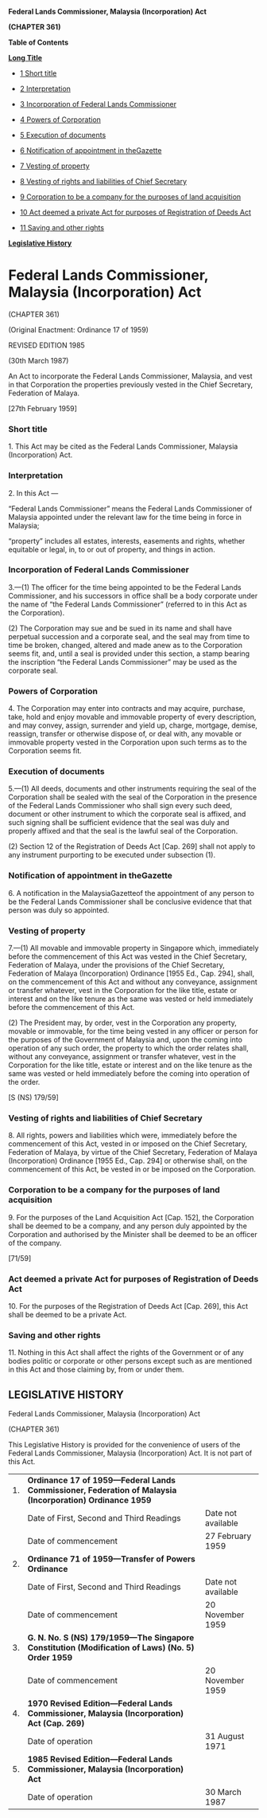 **Federal Lands Commissioner, Malaysia (Incorporation) Act**

**(CHAPTER 361)**

**Table of Contents**

[**Long Title**](#Federal-Lands-Commissioner-Malaysia-Incorporation-Act)

- [1 Short title](#Short-title)

- [2 Interpretation](#Interpretation)

- [3 Incorporation of Federal Lands Commissioner](#Incorporation-of-Federal-Lands-Commissioner)

- [4 Powers of Corporation](#Powers-of-Corporation)

- [5 Execution of documents](#Execution-of-documents)

- [6 Notification of appointment in theGazette](#Notification-of-appointment-in-theGazette)

- [7 Vesting of property](#Vesting-of-property)

- [8 Vesting of rights and liabilities of Chief Secretary](#Vesting-of-rights-and-liabilities-of-Chief-Secretary)

- [9 Corporation to be a company for the purposes of land acquisition](#Corporation-to-be-a-company-for-the-purposes-of-land-acquisition)

- [10 Act deemed a private Act for purposes of Registration of Deeds Act](#Act-deemed-a-private-Act-for-purposes-of-Registration-of-Deeds-Act)

- [11 Saving and other rights](#Saving-and-other-rights)

[**Legislative History**](#Legislative-History)

# Federal Lands Commissioner, Malaysia (Incorporation) Act

(CHAPTER 361)

(Original Enactment: Ordinance 17 of 1959)

REVISED EDITION 1985

(30th March 1987)

An Act to incorporate the Federal Lands Commissioner, Malaysia, and vest in that Corporation the properties previously vested in the Chief Secretary, Federation of Malaya.

[27th February 1959]

### Short title

1\. This Act may be cited as the Federal Lands Commissioner, Malaysia (Incorporation) Act.

### Interpretation

2\. In this Act —

“Federal Lands Commissioner” means the Federal Lands Commissioner of Malaysia appointed under the relevant law for the time being in force in Malaysia;

“property” includes all estates, interests, easements and rights, whether equitable or legal, in, to or out of property, and things in action.

### Incorporation of Federal Lands Commissioner

3\.—(1) The officer for the time being appointed to be the Federal Lands Commissioner, and his successors in office shall be a body corporate under the name of “the Federal Lands Commissioner” (referred to in this Act as the Corporation).

(2) The Corporation may sue and be sued in its name and shall have perpetual succession and a corporate seal, and the seal may from time to time be broken, changed, altered and made anew as to the Corporation seems fit, and, until a seal is provided under this section, a stamp bearing the inscription “the Federal Lands Commissioner” may be used as the corporate seal.

### Powers of Corporation

4\. The Corporation may enter into contracts and may acquire, purchase, take, hold and enjoy movable and immovable property of every description, and may convey, assign, surrender and yield up, charge, mortgage, demise, reassign, transfer or otherwise dispose of, or deal with, any movable or immovable property vested in the Corporation upon such terms as to the Corporation seems fit.

### Execution of documents

5\.—(1) All deeds, documents and other instruments requiring the seal of the Corporation shall be sealed with the seal of the Corporation in the presence of the Federal Lands Commissioner who shall sign every such deed, document or other instrument to which the corporate seal is affixed, and such signing shall be sufficient evidence that the seal was duly and properly affixed and that the seal is the lawful seal of the Corporation.

(2) Section 12 of the Registration of Deeds Act [Cap. 269] shall not apply to any instrument purporting to be executed under subsection (1).

### Notification of appointment in theGazette

6\. A notification in the MalaysiaGazetteof the appointment of any person to be the Federal Lands Commissioner shall be conclusive evidence that that person was duly so appointed.

### Vesting of property

7\.—(1) All movable and immovable property in Singapore which, immediately before the commencement of this Act was vested in the Chief Secretary, Federation of Malaya, under the provisions of the Chief Secretary, Federation of Malaya (Incorporation) Ordinance [1955 Ed., Cap. 294], shall, on the commencement of this Act and without any conveyance, assignment or transfer whatever, vest in the Corporation for the like title, estate or interest and on the like tenure as the same was vested or held immediately before the commencement of this Act.

(2) The President may, by order, vest in the Corporation any property, movable or immovable, for the time being vested in any officer or person for the purposes of the Government of Malaysia and, upon the coming into operation of any such order, the property to which the order relates shall, without any conveyance, assignment or transfer whatever, vest in the Corporation for the like title, estate or interest and on the like tenure as the same was vested or held immediately before the coming into operation of the order.

[S (NS) 179/59]

### Vesting of rights and liabilities of Chief Secretary

8\. All rights, powers and liabilities which were, immediately before the commencement of this Act, vested in or imposed on the Chief Secretary, Federation of Malaya, by virtue of the Chief Secretary, Federation of Malaya (Incorporation) Ordinance [1955 Ed., Cap. 294] or otherwise shall, on the commencement of this Act, be vested in or be imposed on the Corporation.

### Corporation to be a company for the purposes of land acquisition

9\. For the purposes of the Land Acquisition Act [Cap. 152], the Corporation shall be deemed to be a company, and any person duly appointed by the Corporation and authorised by the Minister shall be deemed to be an officer of the company.

[71/59]

### Act deemed a private Act for purposes of Registration of Deeds Act

10\. For the purposes of the Registration of Deeds Act [Cap. 269], this Act shall be deemed to be a private Act.

### Saving and other rights

11\. Nothing in this Act shall affect the rights of the Government or of any bodies politic or corporate or other persons except such as are mentioned in this Act and those claiming by, from or under them.

## LEGISLATIVE HISTORY

Federal Lands Commissioner, Malaysia (Incorporation) Act

(CHAPTER 361)

This Legislative History is provided for the convenience of users of the Federal Lands Commissioner, Malaysia (Incorporation) Act. It is not part of this Act.

||||
|:-|:-|:-|
|1.|**Ordinance 17 of 1959—Federal Lands Commissioner, Federation of Malaysia (Incorporation) Ordinance 1959**|
||Date of First, Second and Third Readings|Date not available|
||Date of commencement|27 February 1959|
|2.|**Ordinance 71 of 1959—Transfer of Powers Ordinance**|
||Date of First, Second and Third Readings|Date not available|
||Date of commencement|20 November 1959|
|3.|**G. N. No. S (NS) 179/1959—The Singapore Constitution (Modification of Laws) (No. 5) Order 1959**|
||Date of commencement|20 November 1959|
|4.|**1970 Revised Edition—Federal Lands Commissioner, Malaysia (Incorporation) Act (Cap. 269)**|
||Date of operation|31 August 1971|
|5.|**1985 Revised Edition—Federal Lands Commissioner, Malaysia (Incorporation) Act**|
||Date of operation|30 March 1987|
